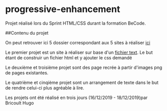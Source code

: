 # progressive-enhancement

Projet réalisé lors du Sprint HTML/CSS durant la formation BeCode.  

##Contenu du projet

On peut retrouver ici 5 dossier correspondant aux 5 sites à réaliser [ici](https://github.com/becodeorg/CRL-Keller-1-18/blob/master/Parcours/01-Prairie/4.HTML-CSS/progressive-enhancement/readme.md)  

Le premier projet est un site à réaliser sur base d'un [fichier text](https://github.com/becodeorg/CRL-Keller-1-18/blob/master/Parcours/01-Prairie/4.HTML-CSS/progressive-enhancement/doc-le-paysan-chinois.txt). Le but étant de construir un fichier html et y ajouter le css demandé

Le deuxième et troisième projet sont des page recrée à partir d'images png de pages existantes.

Le quatrième et cinqième projet sont un arrangement de texte dans le but de rendre celui-ci plus agréable à lire.

Les projets ont été réalisé en trois jours (16/12/2019 - 18/12/2019)par Bricoult Hugo

